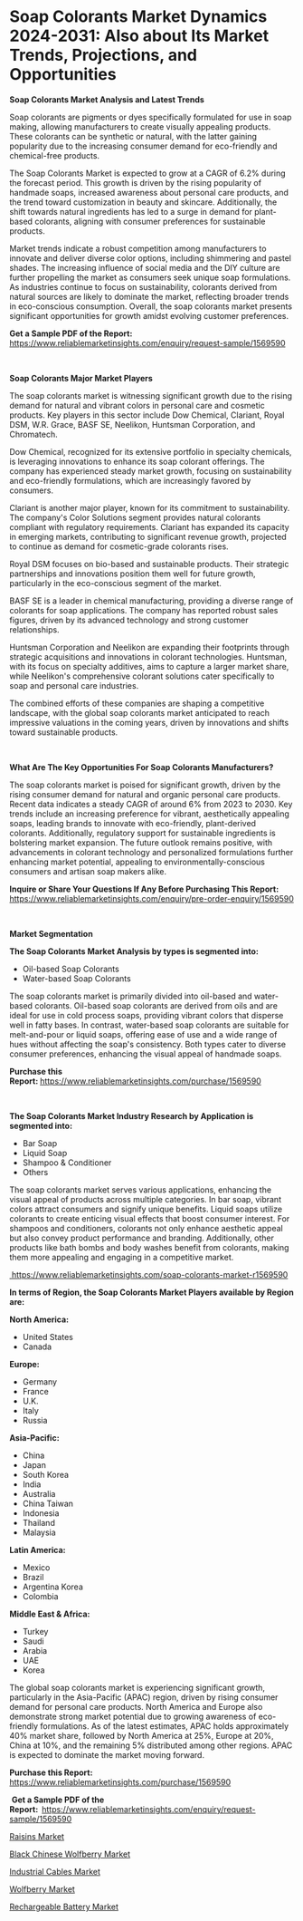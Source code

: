 <p><h1>Soap Colorants Market Dynamics 2024-2031: Also about Its Market Trends, Projections, and Opportunities</h1></p><p><strong>Soap Colorants Market Analysis and Latest Trends</strong></p>
<p><p>Soap colorants are pigments or dyes specifically formulated for use in soap making, allowing manufacturers to create visually appealing products. These colorants can be synthetic or natural, with the latter gaining popularity due to the increasing consumer demand for eco-friendly and chemical-free products. </p><p>The Soap Colorants Market is expected to grow at a CAGR of 6.2% during the forecast period. This growth is driven by the rising popularity of handmade soaps, increased awareness about personal care products, and the trend toward customization in beauty and skincare. Additionally, the shift towards natural ingredients has led to a surge in demand for plant-based colorants, aligning with consumer preferences for sustainable products.</p><p>Market trends indicate a robust competition among manufacturers to innovate and deliver diverse color options, including shimmering and pastel shades. The increasing influence of social media and the DIY culture are further propelling the market as consumers seek unique soap formulations. As industries continue to focus on sustainability, colorants derived from natural sources are likely to dominate the market, reflecting broader trends in eco-conscious consumption. Overall, the soap colorants market presents significant opportunities for growth amidst evolving customer preferences.</p></p>
<p><strong>Get a Sample PDF of the Report:&nbsp;</strong> <a href="https://www.reliablemarketinsights.com/enquiry/request-sample/1569590?utm_campaign=1772&utm_medium=2&utm_source=Github&utm_content=ia&utm_term=19102024&utm_id=soap-colorants">https://www.reliablemarketinsights.com/enquiry/request-sample/1569590</a></p>
<p>&nbsp;</p>
<p><strong>Soap Colorants Major Market Players</strong></p>
<p><p>The soap colorants market is witnessing significant growth due to the rising demand for natural and vibrant colors in personal care and cosmetic products. Key players in this sector include Dow Chemical, Clariant, Royal DSM, W.R. Grace, BASF SE, Neelikon, Huntsman Corporation, and Chromatech. </p><p>Dow Chemical, recognized for its extensive portfolio in specialty chemicals, is leveraging innovations to enhance its soap colorant offerings. The company has experienced steady market growth, focusing on sustainability and eco-friendly formulations, which are increasingly favored by consumers.</p><p>Clariant is another major player, known for its commitment to sustainability. The company's Color Solutions segment provides natural colorants compliant with regulatory requirements. Clariant has expanded its capacity in emerging markets, contributing to significant revenue growth, projected to continue as demand for cosmetic-grade colorants rises.</p><p>Royal DSM focuses on bio-based and sustainable products. Their strategic partnerships and innovations position them well for future growth, particularly in the eco-conscious segment of the market.</p><p>BASF SE is a leader in chemical manufacturing, providing a diverse range of colorants for soap applications. The company has reported robust sales figures, driven by its advanced technology and strong customer relationships.</p><p>Huntsman Corporation and Neelikon are expanding their footprints through strategic acquisitions and innovations in colorant technologies. Huntsman, with its focus on specialty additives, aims to capture a larger market share, while Neelikon's comprehensive colorant solutions cater specifically to soap and personal care industries.</p><p>The combined efforts of these companies are shaping a competitive landscape, with the global soap colorants market anticipated to reach impressive valuations in the coming years, driven by innovations and shifts toward sustainable products.</p></p>
<p>&nbsp;</p>
<p><strong>What Are The Key Opportunities For Soap Colorants Manufacturers?</strong></p>
<p><p>The soap colorants market is poised for significant growth, driven by the rising consumer demand for natural and organic personal care products. Recent data indicates a steady CAGR of around 6% from 2023 to 2030. Key trends include an increasing preference for vibrant, aesthetically appealing soaps, leading brands to innovate with eco-friendly, plant-derived colorants. Additionally, regulatory support for sustainable ingredients is bolstering market expansion. The future outlook remains positive, with advancements in colorant technology and personalized formulations further enhancing market potential, appealing to environmentally-conscious consumers and artisan soap makers alike.</p></p>
<p><strong>Inquire or Share Your Questions If Any Before Purchasing This Report:</strong> <a href="https://www.reliablemarketinsights.com/enquiry/pre-order-enquiry/1569590?utm_campaign=1772&utm_medium=2&utm_source=Github&utm_content=ia&utm_term=19102024&utm_id=soap-colorants">https://www.reliablemarketinsights.com/enquiry/pre-order-enquiry/1569590</a></p>
<p>&nbsp;</p>
<p><strong>Market Segmentation</strong></p>
<p><strong>The Soap Colorants Market Analysis by types is segmented into:</strong></p>
<p><ul><li>Oil-based Soap Colorants</li><li>Water-based Soap Colorants</li></ul></p>
<p><p>The soap colorants market is primarily divided into oil-based and water-based colorants. Oil-based soap colorants are derived from oils and are ideal for use in cold process soaps, providing vibrant colors that disperse well in fatty bases. In contrast, water-based soap colorants are suitable for melt-and-pour or liquid soaps, offering ease of use and a wide range of hues without affecting the soap's consistency. Both types cater to diverse consumer preferences, enhancing the visual appeal of handmade soaps.</p></p>
<p><strong>Purchase this Report:&nbsp;</strong><a href="https://www.reliablemarketinsights.com/purchase/1569590?utm_campaign=1772&utm_medium=2&utm_source=Github&utm_content=ia&utm_term=19102024&utm_id=soap-colorants">https://www.reliablemarketinsights.com/purchase/1569590</a></p>
<p>&nbsp;</p>
<p><strong>The Soap Colorants Market Industry Research by Application is segmented into:</strong></p>
<p><ul><li>Bar Soap</li><li>Liquid Soap</li><li>Shampoo & Conditioner</li><li>Others</li></ul></p>
<p><p>The soap colorants market serves various applications, enhancing the visual appeal of products across multiple categories. In bar soap, vibrant colors attract consumers and signify unique benefits. Liquid soaps utilize colorants to create enticing visual effects that boost consumer interest. For shampoos and conditioners, colorants not only enhance aesthetic appeal but also convey product performance and branding. Additionally, other products like bath bombs and body washes benefit from colorants, making them more appealing and engaging in a competitive market.</p></p>
<p><a href="https://www.reliablemarketinsights.com/soap-colorants-market-r1569590?utm_campaign=1772&utm_medium=2&utm_source=Github&utm_content=ia&utm_term=19102024&utm_id=soap-colorants">&nbsp;https://www.reliablemarketinsights.com/soap-colorants-market-r1569590</a></p>
<p><strong>In terms of Region, the Soap Colorants Market Players available by Region are:</strong></p>
<p>
    <p> <strong> North America: </strong>
        <ul>
            <li>United States</li>
            <li>Canada</li>
        </ul>
        </p> 
    <p> <strong> Europe: </strong>
        <ul>
            <li>Germany</li>
            <li>France</li>
            <li>U.K.</li>
            <li>Italy</li>
            <li>Russia</li>
        </ul>
        </p> 
    <p> <strong> Asia-Pacific: </strong>
        <ul>
            <li>China</li>
            <li>Japan</li>
            <li>South Korea</li>
            <li>India</li>
            <li>Australia</li>
            <li>China Taiwan</li>
            <li>Indonesia</li>
            <li>Thailand</li>
            <li>Malaysia</li>
        </ul>
        </p> 
    <p> <strong> Latin America: </strong>
        <ul>
            <li>Mexico</li>
            <li>Brazil</li>
            <li>Argentina Korea</li>
            <li>Colombia</li>
        </ul>
        </p> 
    <p> <strong> Middle East & Africa: </strong>
        <ul>
            <li>Turkey</li>
            <li>Saudi</li>
            <li>Arabia</li>
            <li>UAE</li>
            <li>Korea</li>
        </ul>
    </p>
    </p>
<p><p>The global soap colorants market is experiencing significant growth, particularly in the Asia-Pacific (APAC) region, driven by rising consumer demand for personal care products. North America and Europe also demonstrate strong market potential due to growing awareness of eco-friendly formulations. As of the latest estimates, APAC holds approximately 40% market share, followed by North America at 25%, Europe at 20%, China at 10%, and the remaining 5% distributed among other regions. APAC is expected to dominate the market moving forward.</p></p>
<p><strong>Purchase this Report: </strong><a href="https://www.reliablemarketinsights.com/purchase/1569590?utm_campaign=1772&utm_medium=2&utm_source=Github&utm_content=ia&utm_term=19102024&utm_id=soap-colorants">https://www.reliablemarketinsights.com/purchase/1569590</a></p>
<p>&nbsp;<strong>Get a Sample PDF of the Report:&nbsp;&nbsp;</strong><a href="https://www.reliablemarketinsights.com/enquiry/request-sample/1569590?utm_campaign=1772&utm_medium=2&utm_source=Github&utm_content=ia&utm_term=19102024&utm_id=soap-colorants">https://www.reliablemarketinsights.com/enquiry/request-sample/1569590</a></p>
<p><strong></strong></p>
<p><p><a href="https://www.linkedin.com/pulse/global-raisins-industry-analysis-share-growth-trends-forecast-7bplc?utm_campaign=1772&utm_medium=2&utm_source=Github&utm_content=ia&utm_term=19102024&utm_id=soap-colorants">Raisins Market</a></p><p><a href="https://www.linkedin.com/pulse/black-chinese-wolfberry-market-overview-regional-outlook-competitive-uzdhc?utm_campaign=1772&utm_medium=2&utm_source=Github&utm_content=ia&utm_term=19102024&utm_id=soap-colorants">Black Chinese Wolfberry Market</a></p><p><a href="https://www.linkedin.com/pulse/industrial-cables-market-industry-landscape-growth-trajectories-ckbwe?utm_campaign=1772&utm_medium=2&utm_source=Github&utm_content=ia&utm_term=19102024&utm_id=soap-colorants">Industrial Cables Market</a></p><p><a href="https://www.linkedin.com/pulse/wolfberry-market-ecosystem-competitive-landscape-strategic-rnogc?utm_campaign=1772&utm_medium=2&utm_source=Github&utm_content=ia&utm_term=19102024&utm_id=soap-colorants">Wolfberry Market</a></p><p><a href="https://www.linkedin.com/pulse/rechargeable-battery-market-forecast-global-trends-analysis-roz3e?utm_campaign=1772&utm_medium=2&utm_source=Github&utm_content=ia&utm_term=19102024&utm_id=soap-colorants">Rechargeable Battery Market</a></p></p>
